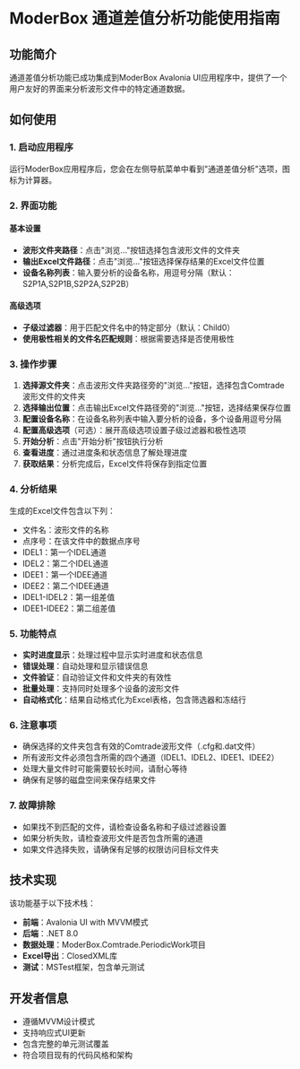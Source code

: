 # ModerBox 通道差值分析功能使用指南

## 功能简介

通道差值分析功能已成功集成到ModerBox Avalonia UI应用程序中，提供了一个用户友好的界面来分析波形文件中的特定通道数据。

## 如何使用

### 1. 启动应用程序
运行ModerBox应用程序后，您会在左侧导航菜单中看到"通道差值分析"选项，图标为计算器。

### 2. 界面功能

#### 基本设置
- **波形文件夹路径**：点击"浏览..."按钮选择包含波形文件的文件夹
- **输出Excel文件路径**：点击"浏览..."按钮选择保存结果的Excel文件位置
- **设备名称列表**：输入要分析的设备名称，用逗号分隔（默认：S2P1A,S2P1B,S2P2A,S2P2B）

#### 高级选项
- **子级过滤器**：用于匹配文件名中的特定部分（默认：Child0）
- **使用极性相关的文件名匹配规则**：根据需要选择是否使用极性

### 3. 操作步骤

1. **选择源文件夹**：点击波形文件夹路径旁的"浏览..."按钮，选择包含Comtrade波形文件的文件夹
2. **选择输出位置**：点击输出Excel文件路径旁的"浏览..."按钮，选择结果保存位置
3. **配置设备名称**：在设备名称列表中输入要分析的设备，多个设备用逗号分隔
4. **配置高级选项**（可选）：展开高级选项设置子级过滤器和极性选项
5. **开始分析**：点击"开始分析"按钮执行分析
6. **查看进度**：通过进度条和状态信息了解处理进度
7. **获取结果**：分析完成后，Excel文件将保存到指定位置

### 4. 分析结果

生成的Excel文件包含以下列：
- 文件名：波形文件的名称
- 点序号：在该文件中的数据点序号
- IDEL1：第一个IDEL通道
- IDEL2：第二个IDEL通道  
- IDEE1：第一个IDEE通道
- IDEE2：第二个IDEE通道
- IDEL1-IDEL2：第一组差值
- IDEE1-IDEE2：第二组差值

### 5. 功能特点

- **实时进度显示**：处理过程中显示实时进度和状态信息
- **错误处理**：自动处理和显示错误信息
- **文件验证**：自动验证文件和文件夹的有效性
- **批量处理**：支持同时处理多个设备的波形文件
- **自动格式化**：结果自动格式化为Excel表格，包含筛选器和冻结行

### 6. 注意事项

- 确保选择的文件夹包含有效的Comtrade波形文件（.cfg和.dat文件）
- 所有波形文件必须包含所需的四个通道（IDEL1、IDEL2、IDEE1、IDEE2）
- 处理大量文件时可能需要较长时间，请耐心等待
- 确保有足够的磁盘空间来保存结果文件

### 7. 故障排除

- 如果找不到匹配的文件，请检查设备名称和子级过滤器设置
- 如果分析失败，请检查波形文件是否包含所需的通道
- 如果文件选择失败，请确保有足够的权限访问目标文件夹

## 技术实现

该功能基于以下技术栈：
- **前端**：Avalonia UI with MVVM模式
- **后端**：.NET 8.0
- **数据处理**：ModerBox.Comtrade.PeriodicWork项目
- **Excel导出**：ClosedXML库
- **测试**：MSTest框架，包含单元测试

## 开发者信息

- 遵循MVVM设计模式
- 支持响应式UI更新
- 包含完整的单元测试覆盖
- 符合项目现有的代码风格和架构 